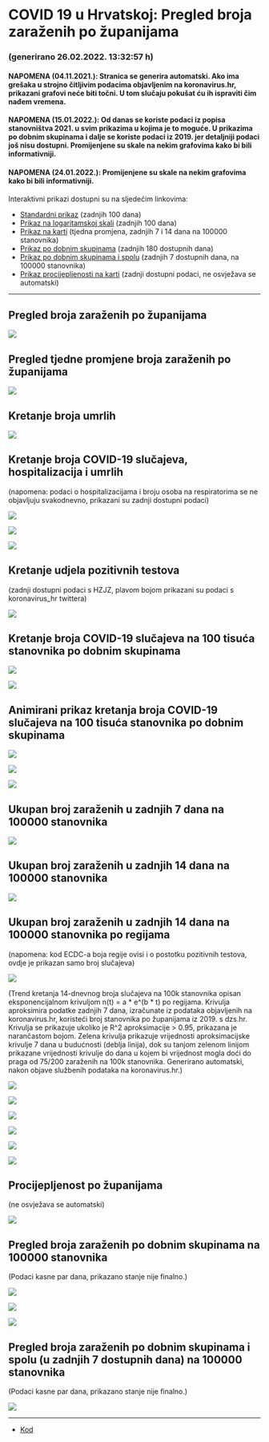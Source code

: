 # COVID 19 u Hrvatskoj: Pregled broja zaraženih po županijama

### (generirano 26.02.2022. 13:32:57 h)

#### NAPOMENA (04.11.2021.): Stranica se generira automatski. Ako ima grešaka u strojno čitljivim podacima objavljenim na koronavirus.hr, prikazani grafovi neće biti točni. U tom slučaju pokušat ću ih ispraviti čim nađem vremena.

#### NAPOMENA (15.01.2022.): Od danas se koriste podaci iz popisa stanovništva 2021. u svim prikazima u kojima je to moguće. U prikazima po dobnim skupinama i dalje se koriste podaci iz 2019. jer detaljniji podaci još nisu dostupni. Promijenjene su skale na nekim grafovima kako bi bili informativniji.

#### NAPOMENA (24.01.2022.): Promijenjene su skale na nekim grafovima kako bi bili informativniji.

Interaktivni prikazi dostupni su na sljedećim linkovima:

- [Standardni prikaz](html/index.html) (zadnjih 100 dana)
- [Prikaz na logaritamskoj skali](html/index_log.html) (zadnjih 100 dana)
- [Prikaz na karti](html/index_map.html) (tjedna promjena, zadnjih 7 i 14 dana na 100000 stanovnika)
- [Prikaz po dobnim skupinama](html/index_per_age.html) (zadnjih 180 dostupnih dana)
- [Prikaz po dobnim skupinama i spolu](html/index_pyramid.html) (zadnjih 7 dostupnih dana, na 100000 stanovnika)
- [Prikaz procijepljenosti na karti](html/index_vaccination.html) (zadnji dostupni podaci, ne osvježava se automatski)

-----

## Pregled broja zaraženih po županijama

![](img/2022_02_25_line_plots.png)

## Pregled tjedne promjene broja zaraženih po županijama

![](img/2022_02_25_map.png)

## Kretanje broja umrlih

![](img/2022_02_25_deaths_shaded.png)

## Kretanje broja COVID-19 slučajeva, hospitalizacija i umrlih

(napomena: podaci o hospitalizacijama i broju osoba na respiratorima se ne objavljuju svakodnevno, prikazani su zadnji dostupni podaci)

![](img/2022_02_25_cases_hospitalisations_deaths.png)

![](img/2022_02_25_cases_hospitalisations_deaths_log.png)

![](img/2022_02_25_cases_hospitalisations_deaths_log_age.png)

## Kretanje udjela pozitivnih testova

(zadnji dostupni podaci s HZJZ, plavom bojom prikazani su podaci s koronavirus_hr twittera)

![](img/2022_02_25_percentage_positive_tests.png)

## Kretanje broja COVID-19 slučajeva na 100 tisuća stanovnika po dobnim skupinama

![](img/2022_02_25_cases_per_age_group_lines.png)

![](img/2022_02_25_cases_per_age_group_lines_log.png)

## Animirani prikaz kretanja broja COVID-19 slučajeva na 100 tisuća stanovnika po dobnim skupinama

![](img/2022_02_25anim_aug_1200.gif)

![](img/anim_cases_2022_02_25_vs_2020.gif)

![](img/2022_02_25all_counties_dots.png)

## Ukupan broj zaraženih u zadnjih 7 dana na 100000 stanovnika

![](img/2022_02_25_map_7_day_per_100k.png)

## Ukupan broj zaraženih u zadnjih 14 dana na 100000 stanovnika

![](img/2022_02_25_map_14_day_per_100k.png)

## Ukupan broj zaraženih u zadnjih 14 dana na 100000 stanovnika po regijama

(napomena: kod ECDC-a boja regije ovisi i o postotku pozitivnih testova, ovdje je prikazan samo broj slučajeva)

![](img/2022_02_25_map_14_day_per_100k_region.png)

(Trend kretanja 14-dnevnog broja slučajeva na 100k stanovnika opisan eksponencijalnom krivuljom n(t) = a * e^(b * t) po regijama. Krivulja aproksimira podatke zadnjih 7 dana, izračunate iz podataka objavljenih na koronavirus.hr, koristeći broj stanovnika po županijama iz 2019. s dzs.hr. Krivulja se prikazuje ukoliko je R^2 aproksimacije > 0.95, prikazana je narančastom bojom. Zelena krivulja prikazuje vrijednosti aproksimacijske krivulje 7 dana u budućnosti (deblja linija), dok su tanjom zelenom linijom prikazane vrijednosti krivulje do dana u kojem bi vrijednost mogla doći do praga od 75/200 zaraženih na 100k stanovnika. Generirano automatski, nakon objave službenih podataka na koronavirus.hr.)

![](img/2022_02_25_current_Jadranska_Hrvatska.png)

![](img/2022_02_25_current_Panonska_Hrvatska.png)

![](img/2022_02_25_current_Grad_Zagreb.png)

![](img/2022_02_25_current_Sjeverna_Hrvatska.png)

![](img/2022_02_25_current_Republika_Hrvatska.png)

![](img/2022_02_25_cases_hospitalisations_deaths_Republika_Hrvatska.png)

## Procijepljenost po županijama

(ne osvježava se automatski)

![](img/2022_02_25_vaccination.png)

## Pregled broja zaraženih po dobnim skupinama na 100000 stanovnika

(Podaci kasne par dana, prikazano stanje nije finalno.)

![](img/2022_02_25_per_age_group.png)

![](img/2022_02_25_per_age_group_all_0.png)

![](img/2022_02_25_per_age_group_all_1.png)

## Pregled broja zaraženih po dobnim skupinama i spolu (u zadnjih 7 dostupnih dana) na 100000 stanovnika

(Podaci kasne par dana, prikazano stanje nije finalno.)

![](img/2022_02_25_pyramid.png)

-----

- [Kod](https://github.com/ppalasek/covid_plots_croatia)

